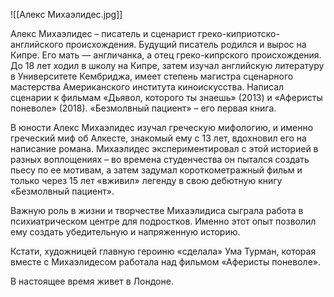 ![[Алекс Михаэлидес.jpg]]

Алекс Михаэлидес – писатель и сценарист греко-киприотско-английского происхождения. Будущий писатель родился и вырос на Кипре. Его мать — англичанка, а отец греко-кипрского происхождения. До 18 лет ходил в школу на Кипре, затем изучал английскую литературу в Университете Кембриджа, имеет степень магистра сценарного мастерства Американского института киноискусства. Написал сценарии к фильмам «Дьявол, которого ты знаешь» (2013) и «Аферисты поневоле» (2018). «Безмолвный пациент» – его первая книга.

В юности Алекс Михаэлидес изучал греческую мифологию, и именно греческий миф об Алкесте, знакомый ему с 13 лет, вдохновил его на написание романа. Михаэлидес экспериментировал с этой историей в разных воплощениях – во времена студенчества он пытался создать пьесу по ее мотивам, а затем задумал короткометражный фильм и только через 15 лет «вживил» легенду в свою дебютную книгу «Безмолвный пациент».

Важную роль в жизни и творчестве Михаэлидиса сыграла работа в психиатрическом центре для подростков. Именно этот опыт позволил ему создать убедительную и напряженную историю.

Кстати, художницей главную героиню «сделала» Ума Турман, которая вместе с Михаэлидесом работала над фильмом «Аферисты поневоле».

В настоящее время живет в Лондоне.